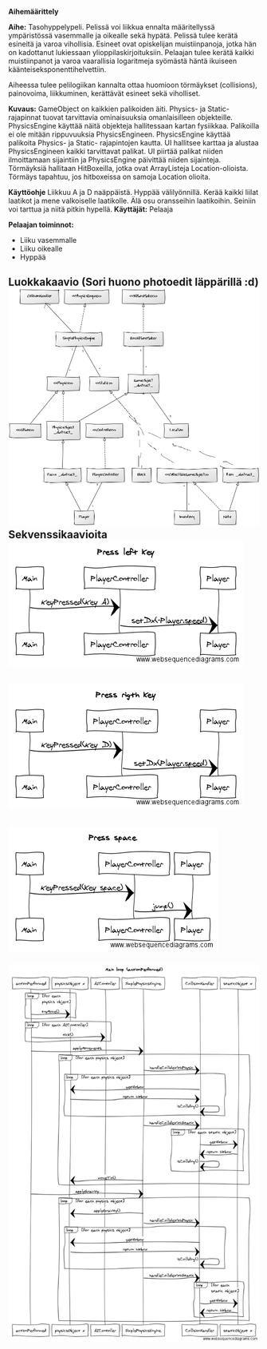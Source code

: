**Aihemäärittely**

**Aihe:**
  Tasohyppelypeli. Pelissä voi liikkua ennalta määritellyssä ympäristössä vasemmalle ja oikealle sekä hypätä. Pelissä tulee kerätä
  esineitä ja varoa vihollisia. Esineet ovat opiskelijan muistiinpanoja, jotka hän on kadottanut lukiessaan ylioppilaskirjoituksiin.
  Pelaajan tulee kerätä kaikki muistiinpanot ja varoa vaarallisia logaritmeja syömästä häntä ikuiseen käänteiseksponenttihelvettiin.
  
  Aiheessa tulee pelilogiikan kannalta ottaa huomioon törmäykset (collisions), painovoima, liikkuminen, kerättävät esineet sekä viholliset.
  
**Kuvaus:**
GameObject on kaikkien palikoiden äiti. Physics- ja Static- rajapinnat tuovat tarvittavia ominaisuuksia omanlaisilleen objekteille. PhysicsEngine käyttää näitä objekteja hallitessaan kartan fysiikkaa. Palikoilla ei ole mitään rippuvuuksia PhysicsEngineen. PhysicsEngine käyttää palikoita Physics- ja Static- rajapintojen kautta. UI hallitsee karttaa ja alustaa PhysicsEngineen kaikki tarvittavat palikat. UI piirtää palikat niiden ilmoittamaan sijaintiin ja PhysicsEngine päivittää niiden sijainteja. Törmäyksiä hallitaan HitBoxeilla, jotka ovat ArrayListeja Location-olioista. Törmäys tapahtuu, jos hitboxeissa on samoja Location olioita.

**Käyttöohje**
Liikkuu A ja D naäppäistä. Hyppää välilyönnillä. Kerää kaikki liilat laatikot ja mene valkoiselle laatikolle. Älä osu oransseihin laatikoihin. Seiniin voi tarttua ja niitä pitkin hypellä.
**Käyttäjät:** Pelaaja

**Pelaajan toiminnot:** 
  * Liiku vasemmalle
  * Liiku oikealle
  * Hyppää

**Luokkakaavio** (Sori huono photoedit läppärillä :d)
![](luokkakaavio4.png)
**Sekvenssikaavioita**
![](sekvenssikaaviot/pressleftsekvenssi.png)
-
![](sekvenssikaaviot/pressrigthsekvenssi.png)
-
![](sekvenssikaaviot/presspacesekvenssi.png)
-
![](sekvenssikaaviot/actionPerformedsekvenssi.png)
